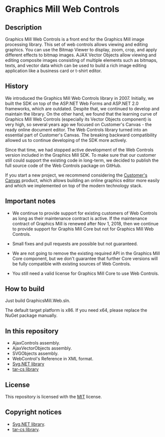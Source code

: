 # Graphics Mill Web Controls

## Description

Graphics Mill Web Controls is a front end for the Graphics Mill image processing library. This set of web controls allows viewing and editing graphics. You can use the Bitmap Viewer to display, zoom, crop, and apply different effects to bitmap images. AJAX Vector Objects allow viewing and editing composite images consisting of multiple elements such as bitmaps, texts, and vector data which can be used to build a rich image editing application like a business card or t-shirt editor.

## History

We introduced the Graphics Mill Web Controls library in 2007. Initially, we built the SDK on top of the ASP.NET Web Forms and ASP.NET 2.0 frameworks, which are outdated. Despite that, we continued to develop and maintain the library. On the other hand, we found that the learning curve of Graphics Mill Web Controls (especially its Vector Objects component) is very high, so several years ago we focused on Customer's Canvas - the ready online document editor. The Web Controls library turned into an essential part of Customer's Canvas. The breaking backward compatibility allowed us to continue developing of the SDK more actively.

Since that time, we had stopped active development of the Web Controls version included in the Graphics Mill SDK. To make sure that our customer still could support the existing code in long-term, we decided to publish the full source code of the Web Controls package on GitHub.

If you start a new project, we recommend considering the [Customer's Canvas](https://customerscanvas.com/) product, which allows building an online graphics editor more easily and which we implemented on top of the modern technology stack.

## Important notes

 - We continue to provide support for existing customers of Web Controls as long as their maintenance contract is active. If the maintenance contract of Graphics Mill is renewed after Nov 1, 2018, then we continue to provide support for Graphis Mill Core but not for Graphics Mill Web Controls.

 - Small fixes and pull requests are possible but not guaranteed.

 - We are not going to remove the existing required API in the Graphics Mill Core component, but we don't guarantee that further Core versions will be fully compatible with existing sources of Web Controls.

 - You still need a valid license for Graphics Mill Core to use Web Controls.

## How to build

Just build GraphicsMill.Web.sln.

The default target platform is x86. If you need x64, please replace the NuGet package manually.

## In this repository

- AjaxControls assembly.
- AjaxVectorObjects assembly.
- SVGObjects assembly.
- WebControl's Reference in XML format.
- [Svg.NET library](https://github.com/vvvv/SVG)
- [tar-cs library](https://code.google.com/archive/p/tar-cs/)

## License

This repository is licensed with the [MIT](LICENSE) license.

## Copyright notices

- [Svg.NET library](Svg.NET/license.txt).
- [tar-cs library](tar-cs/COPYING).

